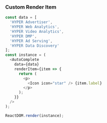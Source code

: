 ### Custom Render Item

<!--start-code-->

```js
const data = [
  'HYPER Advertiser',
  'HYPER Web Analytics',
  'HYPER Video Analytics',
  'HYPER DMP',
  'HYPER Ad Serving',
  'HYPER Data Discovery'
];
const instance = (
  <AutoComplete
    data={data}
    renderItem={item => {
      return (
        <p>
          <Icon icon="star" /> {item.label}
        </p>
      );
    }}
  />
);

ReactDOM.render(instance);
```

<!--end-code-->
